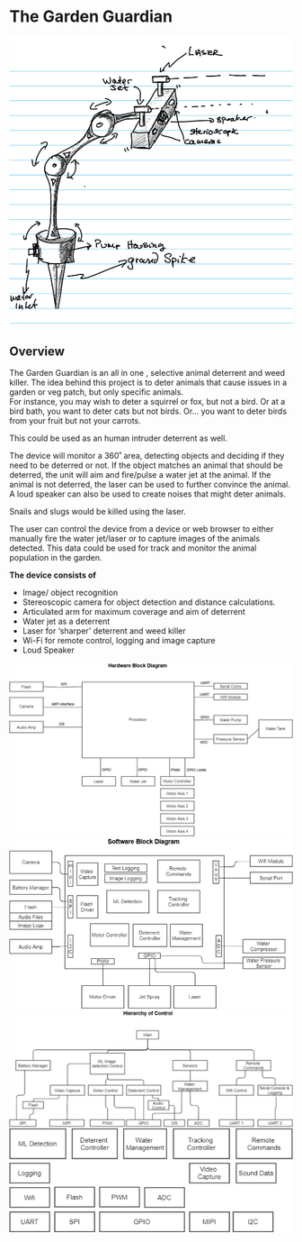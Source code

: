 # The Garden Guardian 
![Alt text](https://github.com/graeme-gets/making-embedded-projects/blob/main/week-one/Guardian-Sketch.png)
## Overview
The Garden Guardian is an all in one , selective animal deterrent and weed killer. The idea behind this project is to deter animals that cause issues in a garden or veg patch, but only specific animals.  
For instance, you may wish to deter a squirrel or fox, but not a bird. Or at a bird bath, you want to deter cats but not birds.  Or… you want to deter birds from your fruit but not your carrots. 

This could be used as an human intruder deterrent as well.

The device will monitor a 360˚ area, detecting objects and deciding if they need to be deterred or not. If the object matches an animal that should be deterred, the unit will aim and fire/pulse a water jet at the animal. If the animal is not deterred, the laser can be used to further convince the animal. 
A loud speaker can also be used to create noises that might deter animals.

Snails and slugs would be killed using the laser. 

The user can control the device from a device or web browser to either manually fire the water jet/laser or to capture images of the animals detected. This data could be used for track and monitor the animal population in the garden. 

**The device consists of**
- Image/ object recognition 
-	Stereoscopic camera for object detection and distance calculations.
-	Articulated arm for maximum coverage and aim of deterrent
-	Water jet as a deterrent 
-	Laser for ‘sharper’ deterrent and weed killer
-	Wi-Fi for remote control, logging and image capture
-	Loud Speaker


![Alt text](https://github.com/graeme-gets/making-embedded-projects/blob/main/week-one/Hardware-block-diagram.png)
![Alt text](https://github.com/graeme-gets/making-embedded-projects/blob/main/week-one/Software-block-diagram.png)
![Alt text](https://github.com/graeme-gets/making-embedded-projects/blob/main/week-one/Hierarchy-of-control.png)
![Alt text](https://github.com/graeme-gets/making-embedded-projects/blob/main/week-one/Software%20Layer%20Diagram.png)
